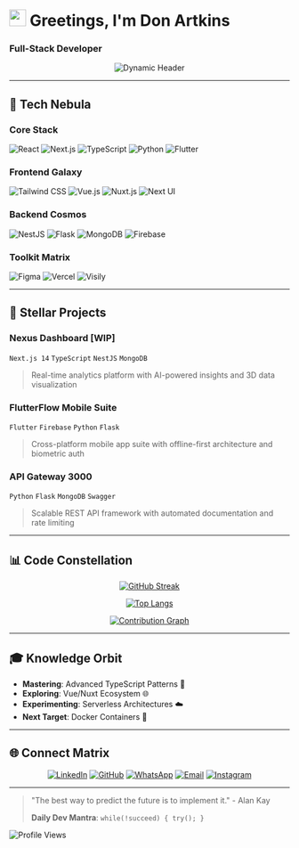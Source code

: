 # <img src="https://media.giphy.com/media/hvRJCLFzcasrR4ia7z/giphy.gif" width="30px"> **Greetings, I'm Don Artkins** 

### **Full-Stack Developer**

<p align="center">
  <img src="https://readme-typing-svg.demolab.com?font=Space+Mono&weight=600&size=26&duration=4000&pause=1000&color=FFD700&center=true&vCenter=true&width=650&lines=Transforming+Coffee+%E2%98%95%EF%B8%8F+Into+Code+%F0%9F%92%BB;Building+Tomorrow's+Digital+Landscapes+%F0%9F%8C%8E;Kabarak+University+Scholar+%F0%9F%8E%93;Open+Source+Enthusiast+%F0%9F%A4%96" alt="Dynamic Header" />
</p>

---

## 🚀 **Tech Nebula**

### **Core Stack**
![React](https://img.shields.io/badge/React-61DAFB?style=for-the-badge&logo=react&logoColor=black)
![Next.js](https://img.shields.io/badge/Next.js-000000?style=for-the-badge&logo=nextdotjs&logoColor=white)
![TypeScript](https://img.shields.io/badge/TypeScript-3178C6?style=for-the-badge&logo=typescript&logoColor=white)
![Python](https://img.shields.io/badge/Python-3776AB?style=for-the-badge&logo=python&logoColor=white)
![Flutter](https://img.shields.io/badge/Flutter-02569B?style=for-the-badge&logo=flutter&logoColor=white)

### **Frontend Galaxy**
![Tailwind CSS](https://img.shields.io/badge/Tailwind-06B6D4?style=for-the-badge&logo=tailwindcss&logoColor=white)
![Vue.js](https://img.shields.io/badge/Vue.js-4FC08D?style=for-the-badge&logo=vuedotjs&logoColor=white)
![Nuxt.js](https://img.shields.io/badge/Nuxt-00DC82?style=for-the-badge&logo=nuxtdotjs&logoColor=white)
![Next UI](https://img.shields.io/badge/Next_UI-000000?style=for-the-badge&logo=vercel&logoColor=white)

### **Backend Cosmos**
![NestJS](https://img.shields.io/badge/NestJS-E0234E?style=for-the-badge&logo=nestjs&logoColor=white)
![Flask](https://img.shields.io/badge/Flask-000000?style=for-the-badge&logo=flask&logoColor=white)
![MongoDB](https://img.shields.io/badge/MongoDB-47A248?style=for-the-badge&logo=mongodb&logoColor=white)
![Firebase](https://img.shields.io/badge/Firebase-FFCA28?style=for-the-badge&logo=firebase&logoColor=black)

### **Toolkit Matrix**
![Figma](https://img.shields.io/badge/Figma-F24E1E?style=for-the-badge&logo=figma&logoColor=white)
![Vercel](https://img.shields.io/badge/Vercel-000000?style=for-the-badge&logo=vercel&logoColor=white)
![Visily](https://img.shields.io/badge/Visily-FF6B6B?style=for-the-badge&logo=visualstudiocode&logoColor=white)

---

## 🌌 **Stellar Projects**

### **Nexus Dashboard** [WIP]
`Next.js 14` `TypeScript` `NestJS` `MongoDB`
> Real-time analytics platform with AI-powered insights and 3D data visualization

### **FlutterFlow Mobile Suite**
`Flutter` `Firebase` `Python` `Flask`
> Cross-platform mobile app suite with offline-first architecture and biometric auth

### **API Gateway 3000**
`Python` `Flask` `MongoDB` `Swagger`
> Scalable REST API framework with automated documentation and rate limiting

---

## 📊 **Code Constellation**

<div align="center">

[![GitHub Streak](https://streak-stats.demolab.com?user=DonArtkins)](https://git.io/streak-stats)

[![Top Langs](https://github-readme-stats.vercel.app/api/top-langs/?username=DonArtkins&layout=compact&theme=radical&hide_border=true)](https://github.com/anuraghazra/github-readme-stats)

[![Contribution Graph](https://github-readme-activity-graph.vercel.app/graph?username=DonArtkins&theme=react-dark&area=true&hide_border=true)](https://github.com/ashutosh00710/github-readme-activity-graph)

</div>

---

## 🎓 **Knowledge Orbit**

- **Mastering**: Advanced TypeScript Patterns 🧩
- **Exploring**: Vue/Nuxt Ecosystem 🌐
- **Experimenting**: Serverless Architectures ☁️
- **Next Target**: Docker Containers 🐳

---

## 🌐 **Connect Matrix**

<div align="center">
  
[![LinkedIn](https://img.shields.io/badge/LinkedIn-0A66C2?style=for-the-badge&logo=linkedin&logoColor=white)](https://www.linkedin.com/in/opiyo-don-20536a224/)
[![GitHub](https://img.shields.io/badge/GitHub-181717?style=for-the-badge&logo=github&logoColor=white)](https://github.com/DonArtkins)
[![WhatsApp](https://img.shields.io/badge/WhatsApp-25D366?style=for-the-badge&logo=whatsapp&logoColor=white)](https://wa.me/254714230692)
[![Email](https://img.shields.io/badge/Email-EA4335?style=for-the-badge&logo=gmail&logoColor=white)](mailto:opiyodon9@gmail.com)
[![Instagram](https://img.shields.io/badge/Instagram-E4405F?style=for-the-badge&logo=instagram&logoColor=white)](https://www.instagram.com/don_artkins/)

</div>

---

> "The best way to predict the future is to implement it." - Alan Kay
> 
> **Daily Dev Mantra**: `while(!succeed) { try(); }`

![Profile Views](https://komarev.com/ghpvc/?username=DonArtkins&label=Stellar+Visitors&color=7b2cbf&style=flat-square)
